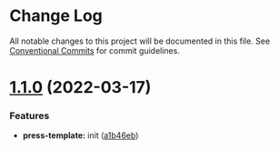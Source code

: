 # Change Log

All notable changes to this project will be documented in this file.
See [Conventional Commits](https://conventionalcommits.org) for commit guidelines.

# [1.1.0](http://lab.cloudpresser.com/root/press-cli/compare/v0.0.0...v1.1.0) (2022-03-17)


### Features

* **press-template:** init ([a1b46eb](http://lab.cloudpresser.com/root/press-cli/commits/a1b46eb804fccffff534982bc50dca9471676549))
